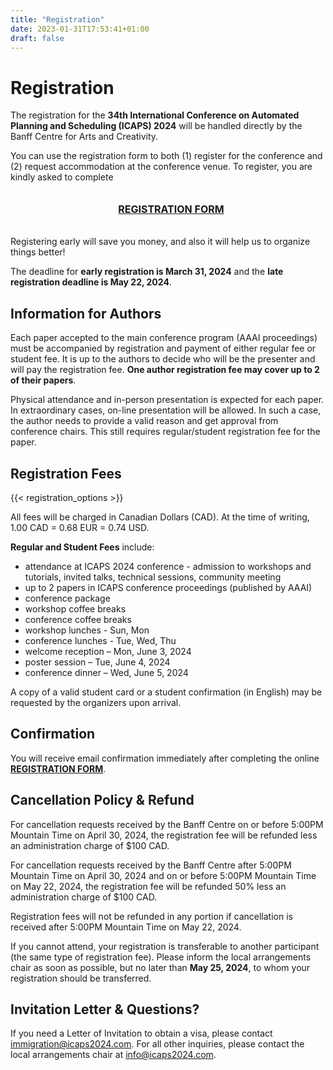 ```yaml
---
title: "Registration"
date: 2023-01-31T17:53:41+01:00
draft: false
---
```


# Registration

The registration for the **34th International Conference on Automated Planning and Scheduling (ICAPS) 2024** will be handled directly by the Banff Centre for Arts and Creativity.

You can use the registration form to both (1) register for the conference and (2) request accommodation at the conference venue. To register, you are kindly asked to complete

<div style="width: 100%; padding: 1%; text-align: center;">

 <p><a href="https://banffcentreforartsandcreativity-qwlyf.formstack.com/forms/ica2405" target="_blank"><span style="font-weight: bold;font-size: 16px;">REGISTRATION FORM</span></a></p>

</div>

Registering early will save you money, and also it will help us to organize things better!

The deadline for **early registration is March 31, 2024** and the **late registration deadline is May 22, 2024**.

## Information for Authors

Each paper accepted to the main conference program (AAAI proceedings) must be accompanied by registration and payment of either regular fee or student fee. It is up to the authors to decide who will be the presenter and will pay the registration fee. **One author registration fee may cover up to 2 of their papers**.

Physical attendance and in-person presentation is expected for each paper. In extraordinary cases, on-line presentation will be allowed. In such a case, the author needs to provide a valid reason and get approval from conference chairs. This still requires regular/student registration fee for the paper.

## Registration Fees

{{< registration_options >}}

All fees will be charged in Canadian Dollars (CAD). At the time of writing, 1.00 CAD = 0.68 EUR = 0.74 USD.

**Regular and Student Fees** include:

* attendance at ICAPS 2024 conference - admission to workshops and tutorials, invited talks, technical sessions, community meeting
* up to 2 papers in ICAPS conference proceedings (published by AAAI)
* conference package
* workshop coffee breaks
* conference coffee breaks
* workshop lunches - Sun, Mon
* conference lunches - Tue, Wed, Thu
* welcome reception – Mon, June 3, 2024
* poster session – Tue, June 4, 2024
* conference dinner – Wed, June 5, 2024

A copy of a valid student card or a student confirmation (in English) may be requested by the organizers upon arrival.

## Confirmation

You will receive email confirmation immediately after completing the online [**REGISTRATION FORM**](https://banffcentreforartsandcreativity-qwlyf.formstack.com/forms/ica2405).

## Cancellation Policy & Refund

For cancellation requests received by the Banff Centre on or before 5:00PM Mountain Time on April 30, 2024, the registration fee will be refunded less an administration charge of $100 CAD.

For cancellation requests received by the Banff Centre after 5:00PM Mountain Time on April 30, 2024 and on or before 5:00PM Mountain Time on May 22, 2024, the registration fee will be refunded 50% less an administration charge of $100 CAD.

Registration fees will not be refunded in any portion if cancellation is received after 5:00PM Mountain Time on May 22, 2024.

If you cannot attend, your registration is transferable to another participant (the same type of registration fee). Please inform the local arrangements chair as soon as possible, but no later than **May 25, 2024**, to whom your registration should be transferred.

## Invitation Letter & Questions?

If you need a Letter of Invitation to obtain a visa, please contact <immigration@icaps2024.com>. For all other inquiries, please contact the local arrangements chair at <info@icaps2024.com>.

